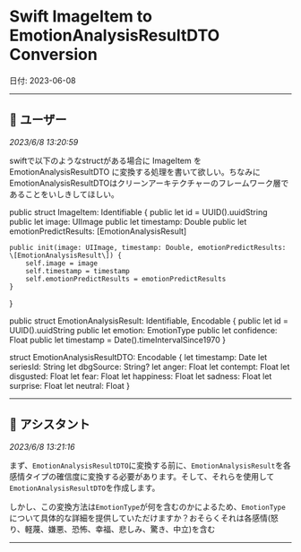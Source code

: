 # Swift ImageItem to EmotionAnalysisResultDTO Conversion

日付: 2023-06-08

---

## 👤 ユーザー
*2023/6/8 13:20:59*

swiftで以下のようなstructがある場合に ImageItem を EmotionAnalysisResultDTO に変換する処理を書いて欲しい。ちなみにEmotionAnalysisResultDTOはクリーンアーキテクチャーのフレームワーク層であることをいしきしてほしい。

public struct ImageItem: Identifiable {
    public let id = UUID().uuidString
    public let image: UIImage
    public let timestamp: Double
    public let emotionPredictResults: \[EmotionAnalysisResult\]

    public init(image: UIImage, timestamp: Double, emotionPredictResults: \[EmotionAnalysisResult\]) {
        self.image = image
        self.timestamp = timestamp
        self.emotionPredictResults = emotionPredictResults
    }
}

public struct EmotionAnalysisResult: Identifiable, Encodable {
    public let id = UUID().uuidString
    public let emotion: EmotionType
    public let confidence: Float
    public let timestamp = Date().timeIntervalSince1970
}

struct EmotionAnalysisResultDTO: Encodable {
    let timestamp: Date
    let seriesId: String
    let dbgSource: String?
    let anger: Float
    let contempt: Float
    let disgusted: Float
    let fear: Float
    let happiness: Float
    let sadness: Float
    let surprise: Float
    let neutral: Float
}

---

## 🤖 アシスタント
*2023/6/8 13:21:16*

まず、`EmotionAnalysisResultDTO`に変換する前に、`EmotionAnalysisResult`を各感情タイプの確信度に変換する必要があります。そして、それらを使用して`EmotionAnalysisResultDTO`を作成します。 

しかし、この変換方法は`EmotionType`が何を含むのかによるため、`EmotionType`について具体的な詳細を提供していただけますか？おそらくそれは各感情(怒り、軽蔑、嫌悪、恐怖、幸福、悲しみ、驚き、中立)を含む

---
